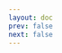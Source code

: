 ```yaml
---
layout: doc
prev: false
next: false
---
```


<CustomItemBox :item="{
  name: '野花蜜',
  icon: '/wiki/item/honey.png',
  type: '食物、医药、素材',
  description: '',
  params: {
    stack: 5,
    durability: -1 
  },
  obtain: {
    found: [],
    npc: [],
    shop: [],
    gardening: []
  }
}" />
